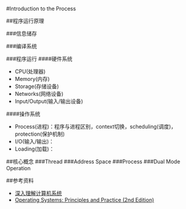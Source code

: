 #Introduction to the Process

##程序运行原理

###信息储存

###编译系统

###程序运行
####硬件系统
* CPU(处理器)
* Memory(内存)
* Storage(存储设备)
* Networks(网络设备)
* Input/Output(输入/输出设备)

####操作系统
* Process(进程)：程序与进程区别，context切换，scheduling(调度)，protection(保护机制)
* I/O(输入/输出)：
* Loading(加载)：

##核心概念
###Thread
###Address Space
###Process
###Dual Mode Operation


##参考资料
* [深入理解计算机系统](http://book.douban.com/subject/5333562/)
* [Operating Systems: Principles and Practice (2nd Edition)](http://ospp.cs.washington.edu)